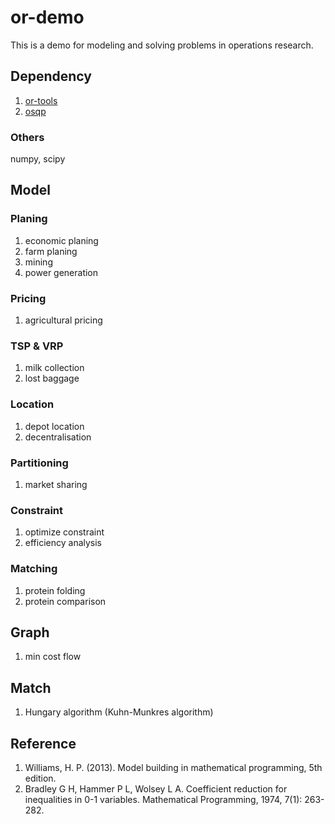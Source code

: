 # or-demo

This is a demo for modeling and solving problems in operations research.

## Dependency

1. [or-tools](https://github.com/google/or-tools)
1. [osqp](https://github.com/oxfordcontrol/osqp)

### Others
numpy, scipy

## Model

### Planing
1. economic planing
1. farm planing
1. mining
1. power generation

### Pricing
1. agricultural pricing

### TSP & VRP
1. milk collection
1. lost baggage

### Location
1. depot location
1. decentralisation

### Partitioning
1. market sharing

### Constraint
1. optimize constraint
1. efficiency analysis

### Matching
1. protein folding
1. protein comparison

## Graph
1. min cost flow

## Match
1. Hungary algorithm (Kuhn-Munkres algorithm)

## Reference

1. Williams, H. P. (2013). Model building in mathematical programming, 5th edition.
1. Bradley G H, Hammer P L, Wolsey L A. Coefficient reduction for inequalities in 0-1 variables. Mathematical Programming, 1974, 7(1): 263-282.